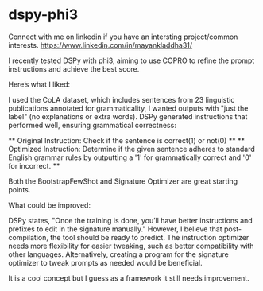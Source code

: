 # dspy-phi3

Connect with me on linkedin if you have an intersting project/common interests. https://www.linkedin.com/in/mayankladdha31/

I recently tested DSPy with phi3, aiming to use COPRO to refine the prompt instructions and achieve the best score.

Here’s what I liked:

I used the CoLA dataset, which includes sentences from 23 linguistic publications annotated for grammaticality, I wanted outputs with "just the label" (no explanations or extra words). DSPy generated instructions that performed well, ensuring grammatical correctness:

** Original Instruction: Check if the sentence is correct(1) or not(0) **
** Optimized Instruction: Determine if the given sentence adheres to standard English grammar rules by outputting a '1' for grammatically correct and '0' for incorrect. **

Both the BootstrapFewShot and Signature Optimizer are great starting points.

What could be improved:

DSPy states, "Once the training is done, you’ll have better instructions and prefixes to edit in the signature manually." However, I believe that post-compilation, the tool should be ready to predict. The instruction optimizer needs more flexibility for easier tweaking, such as better compatibility with other languages. Alternatively, creating a program for the signature optimizer to tweak prompts as needed would be beneficial.

It is a cool concept but I guess as a framework it still needs improvement.
